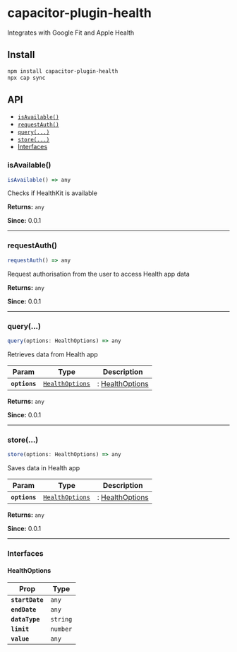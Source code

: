 # capacitor-plugin-health

Integrates with Google Fit and Apple Health

## Install

```bash
npm install capacitor-plugin-health
npx cap sync
```

## API

<docgen-index>

* [`isAvailable()`](#isavailable)
* [`requestAuth()`](#requestauth)
* [`query(...)`](#query)
* [`store(...)`](#store)
* [Interfaces](#interfaces)

</docgen-index>

<docgen-api>
<!--Update the source file JSDoc comments and rerun docgen to update the docs below-->

### isAvailable()

```typescript
isAvailable() => any
```

Checks if HealthKit is available

**Returns:** <code>any</code>

**Since:** 0.0.1

--------------------


### requestAuth()

```typescript
requestAuth() => any
```

Request authorisation from the user to access Health app data

**Returns:** <code>any</code>

**Since:** 0.0.1

--------------------


### query(...)

```typescript
query(options: HealthOptions) => any
```

Retrieves data from Health app

| Param         | Type                                                    | Description                                  |
| ------------- | ------------------------------------------------------- | -------------------------------------------- |
| **`options`** | <code><a href="#healthoptions">HealthOptions</a></code> | : <a href="#healthoptions">HealthOptions</a> |

**Returns:** <code>any</code>

**Since:** 0.0.1

--------------------


### store(...)

```typescript
store(options: HealthOptions) => any
```

Saves data in Health app

| Param         | Type                                                    | Description                                  |
| ------------- | ------------------------------------------------------- | -------------------------------------------- |
| **`options`** | <code><a href="#healthoptions">HealthOptions</a></code> | : <a href="#healthoptions">HealthOptions</a> |

**Returns:** <code>any</code>

**Since:** 0.0.1

--------------------


### Interfaces


#### HealthOptions

| Prop            | Type                |
| --------------- | ------------------- |
| **`startDate`** | <code>any</code>    |
| **`endDate`**   | <code>any</code>    |
| **`dataType`**  | <code>string</code> |
| **`limit`**     | <code>number</code> |
| **`value`**     | <code>any</code>    |

</docgen-api>
